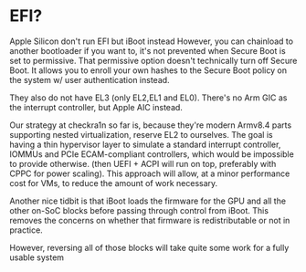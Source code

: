 EFI?
====


Apple Silicon don't run EFI but iBoot instead 
However, you can chainload to another bootloader if you want to, it's not prevented when Secure Boot is set to permissive.
That permissive option doesn't technically turn off Secure Boot. It allows you to enroll your own hashes to the Secure Boot policy on the system w/ user authentication instead.

They also do not have EL3 (only EL2,EL1 and EL0). There's no Arm GIC as the interrupt controller, but Apple AIC instead.

Our strategy at checkra1n so far is, because they're modern Armv8.4 parts supporting nested virtualization, reserve EL2 to ourselves. The goal is having a thin hypervisor layer to simulate a standard interrupt controller, IOMMUs and PCIe ECAM-compliant controllers, which would be impossible to provide otherwise. (then UEFI + ACPI will run on top, preferably with CPPC for power scaling). This approach will allow, at a minor performance cost for VMs, to reduce the amount of work necessary.

Another nice tidbit is that iBoot loads the firmware for the GPU and all the other on-SoC blocks before passing through control from iBoot. This removes the concerns on whether that firmware is redistributable or not in practice.

However, reversing all of those blocks will take quite some work for a fully usable system
